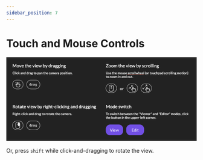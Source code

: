 ```yaml
---
sidebar_position: 7
---
```


# Touch and Mouse Controls

![mouse and touch controls](mouse-touch-controls.png)

Or, press `shift` while click-and-dragging to rotate the view.